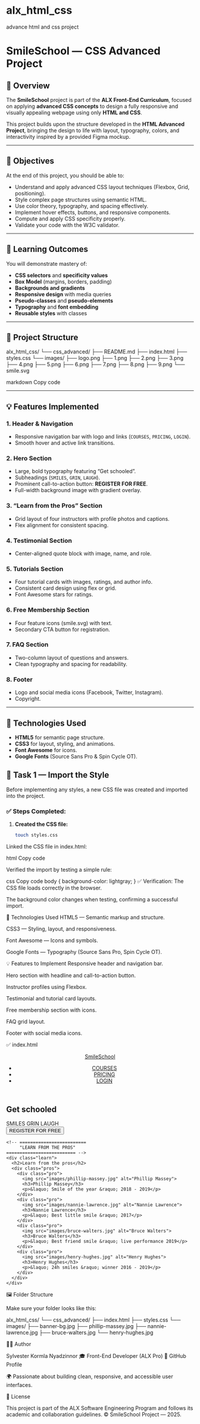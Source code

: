 # alx_html_css
advance html and css project


# SmileSchool — CSS Advanced Project

## 📖 Overview
The **SmileSchool** project is part of the **ALX Front-End Curriculum**, focused on applying **advanced CSS concepts** to design a fully responsive and visually appealing webpage using only **HTML and CSS**.  

This project builds upon the structure developed in the **HTML Advanced Project**, bringing the design to life with layout, typography, colors, and interactivity inspired by a provided Figma mockup.

---

## 🎯 Objectives
At the end of this project, you should be able to:

- Understand and apply advanced CSS layout techniques (Flexbox, Grid, positioning).
- Style complex page structures using semantic HTML.
- Use color theory, typography, and spacing effectively.
- Implement hover effects, buttons, and responsive components.
- Compute and apply CSS specificity properly.
- Validate your code with the W3C validator.

---

## 🧠 Learning Outcomes
You will demonstrate mastery of:
- **CSS selectors** and **specificity values**
- **Box Model** (margins, borders, padding)
- **Backgrounds and gradients**
- **Responsive design** with media queries
- **Pseudo-classes** and **pseudo-elements**
- **Typography** and **font embedding**
- **Reusable styles** with classes

---

## 🧩 Project Structure
alx_html_css/
└── css_advanced/
├── README.md
├── index.html
├── styles.css
└── images/
├── logo.png
├── 1.png
├── 2.png
├── 3.png
├── 4.png
├── 5.png
├── 6.png
├── 7.png
├── 8.png
├── 9.png
└── smile.svg

markdown
Copy code

---

## 💡 Features Implemented
### **1. Header & Navigation**
- Responsive navigation bar with logo and links (`COURSES`, `PRICING`, `LOGIN`).
- Smooth hover and active link transitions.

### **2. Hero Section**
- Large, bold typography featuring “Get schooled”.
- Subheadings (`SMILES`, `GRIN`, `LAUGH`).
- Prominent call-to-action button: **REGISTER FOR FREE**.
- Full-width background image with gradient overlay.

### **3. “Learn from the Pros” Section**
- Grid layout of four instructors with profile photos and captions.
- Flex alignment for consistent spacing.

### **4. Testimonial Section**
- Center-aligned quote block with image, name, and role.

### **5. Tutorials Section**
- Four tutorial cards with images, ratings, and author info.
- Consistent card design using flex or grid.
- Font Awesome stars for ratings.

### **6. Free Membership Section**
- Four feature icons (smile.svg) with text.
- Secondary CTA button for registration.

### **7. FAQ Section**
- Two-column layout of questions and answers.
- Clean typography and spacing for readability.

### **8. Footer**
- Logo and social media icons (Facebook, Twitter, Instagram).
- Copyright.

---

## 🧰 Technologies Used
- **HTML5** for semantic page structure.
- **CSS3** for layout, styling, and animations.
- **Font Awesome** for icons.
- **Google Fonts** (Source Sans Pro & Spin Cycle OT).




## 🧾 Task 1 — Import the Style
Before implementing any styles, a new CSS file was created and imported into the project.

### ✅ Steps Completed:
1. **Created the CSS file:**
   ```bash
   touch styles.css
Linked the CSS file in index.html:

html
Copy code
<link rel="stylesheet" href="styles.css">
Verified the import by testing a simple rule:

css
Copy code
body {
  background-color: lightgray;
}
✅ Verification:
The CSS file loads correctly in the browser.

The background color changes when testing, confirming a successful import.

🧰 Technologies Used
HTML5 — Semantic markup and structure.

CSS3 — Styling, layout, and responsiveness.

Font Awesome — Icons and symbols.

Google Fonts — Typography (Source Sans Pro, Spin Cycle OT).

💡 Features to Implement
Responsive header and navigation bar.

Hero section with headline and call-to-action button.

Instructor profiles using Flexbox.

Testimonial and tutorial card layouts.

Free membership section with icons.

FAQ grid layout.

Footer with social media icons.


✅ index.html
<!DOCTYPE html>
<html lang="en">
<head>
  <meta charset="UTF-8">
  <meta name="viewport" content="width=device-width, initial-scale=1.0, viewport-fit=cover">
  <title>SmileSchool</title>
  <link rel="stylesheet" href="styles.css">
</head>
<body>

  <!-- =========================
       HEADER SECTION
  ========================== -->
  <header>
    <a href="#" class="logo">SmileSchool</a>
    <nav>
      <ul>
        <li><a href="#">COURSES</a></li>
        <li><a href="#">PRICING</a></li>
        <li><a href="#">LOGIN</a></li>
      </ul>
    </nav>
  </header>

  <!-- =========================
       HERO / BANNER SECTION
  ========================== -->
  <section class="hero" style="background-image: url('images/banner-bg.jpg');">
    <div class="hero-content">
      <h1>Get schooled</h1>
      <div class="tagline">
        <span>SMILES</span>
        <span>GRIN</span>
        <span>LAUGH</span>
      </div>
      <button class="cta">REGISTER FOR FREE</button>
    </div>

    <!-- =========================
         "LEARN FROM THE PROS"
    ========================== -->
    <div class="learn">
      <h2>Learn from the pros</h2>
      <div class="pros">
        <div class="pro">
          <img src="images/phillip-massey.jpg" alt="Phillip Massey">
          <h3>Phillip Massey</h3>
          <p>&laquo; Smile of the year &raquo; 2018 - 2019</p>
        </div>
        <div class="pro">
          <img src="images/nannie-lawrence.jpg" alt="Nannie Lawrence">
          <h3>Nannie Lawrence</h3>
          <p>&laquo; Best little smile &raquo; 2017</p>
        </div>
        <div class="pro">
          <img src="images/bruce-walters.jpg" alt="Bruce Walters">
          <h3>Bruce Walters</h3>
          <p>&laquo; Best friend smile &raquo; live performance 2019</p>
        </div>
        <div class="pro">
          <img src="images/henry-hughes.jpg" alt="Henry Hughes">
          <h3>Henry Hughes</h3>
          <p>&laquo; 24h smiles &raquo; winner 2016 - 2019</p>
        </div>
      </div>
    </div>
  </section>

</body>
</html>

🖼️ Folder Structure

Make sure your folder looks like this:

alx_html_css/
└── css_advanced/
    ├── index.html
    ├── styles.css
    └── images/
        ├── banner-bg.jpg
        ├── phillip-massey.jpg
        ├── nannie-lawrence.jpg
        ├── bruce-walters.jpg
        └── henry-hughes.jpg




🧑‍💻 Author

Sylvester Kormla Nyadzinnor
🎓 Front-End Developer (ALX Pro)
💼 GitHub Profile

🌍 Passionate about building clean, responsive, and accessible user interfaces.

🪪 License

This project is part of the ALX Software Engineering Program and follows its academic and collaboration guidelines.
© SmileSchool Project — 2025.